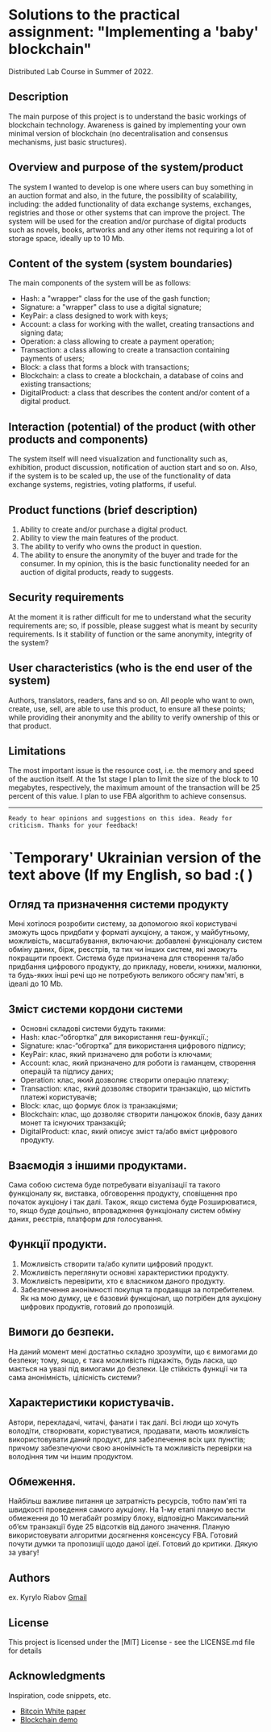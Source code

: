 # Solutions to the practical assignment: "Implementing a 'baby' blockchain"

Distributed Lab Course in Summer of 2022.

## Description

The main purpose of this project is to understand the basic workings of blockchain technology. 
Awareness is gained by implementing your own minimal version of blockchain 
(no decentralisation and consensus mechanisms, just basic structures).


## Overview and purpose of the system/product

The system I wanted to develop is one where users can buy something in an auction format and also, in the future, 
the possibility of scalability, including: the added functionality of data exchange systems, exchanges, registries 
and those or other systems that can improve the project.
The system will be used for the creation and/or purchase of digital products such as novels, books, artworks and 
any other items not requiring a lot of storage space, ideally up to 10 Mb.

## Content of the system (system boundaries)

The main components of the system will be as follows:
* Hash: a "wrapper" class for the use of the gash function;
* Signature: a "wrapper" class to use a digital signature;
* KeyPair: a class designed to work with keys;
* Account: a class for working with the wallet, creating transactions and signing data;
* Operation: a class allowing to create a payment operation;
* Transaction: a class allowing to create a transaction containing payments of users;
* Block: a class that forms a block with transactions;
* Blockchain: a class to create a blockchain, a database of coins and existing transactions;
* DigitalProduct: a class that describes the content and/or content of a digital product.

## Interaction (potential) of the product (with other products and components)

The system itself will need visualization and functionality such as, exhibition, product discussion, 
notification of auction start and so on.
Also, if the system is to be scaled up, the use of the functionality of data exchange systems, 
registries, voting platforms, if useful.


## Product functions (brief description)

1. Ability to create and/or purchase a digital product.
2. Ability to view the main features of the product.
3. The ability to verify who owns the product in question.
4. The ability to ensure the anonymity of the buyer and trade for the consumer.
In my opinion, this is the basic functionality needed for an auction of digital products, ready to suggests.

## Security requirements

At the moment it is rather difficult for me to understand what the security requirements are; so, if possible, 
please suggest what is meant by security requirements.
Is it stability of function or the same anonymity, integrity of the system?

## User characteristics (who is the end user of the system)

Authors, translators, readers, fans and so on. All people who want to own, create, use, sell, are able to use this product, to ensure all these points; while providing their anonymity and the ability to verify ownership of this or that product.

## Limitations

The most important issue is the resource cost, i.e. the memory and speed of the auction itself.
At the 1st stage I plan to limit the size of the block to 10 megabytes, respectively, the maximum amount of 
the transaction will be 25 percent of this value.
I plan to use FBA algorithm to achieve consensus.

---

`Ready to hear opinions and suggestions on this idea.
Ready for criticism.
Thanks for your feedback!`


# `Temporary' Ukrainian version of the text above (If my English, so bad :(  )

## Огляд та призначення системи продукту
Мені хотілося розробити систему, за допомогою якої користувачі зможуть щось придбати у форматі аукціону, а також, у майбутньому, можливість, масштабування, включаючи: добавлені функціоналу систем обміну даних, бірж, реєстрів, та тих чи інших систем, які зможуть покращити проект.
Система буде призначена для створення та/або придбання цифрового продукту, до прикладу, новели, книжки, малюнки, та будь-яких інші речі що не потребують великого обсягу пам'яті, в ідеалі до 10 Mb.

## Зміст системи кордони системи
* Основні складові системи будуть такими:
* Hash: клас-“обгортка” для використання геш-функції.;
* Signature: клас-“обгортка” для використання цифрового підпису;
* KeyPair: клас, який призначено для роботи із ключами;
* Account: клас, який призначено для роботи із гаманцем, створення операцій та підпису даних;
* Operation:  клас, який дозволяє створити операцію платежу;
* Transaction: клас, який дозволяє створити транзакцію, що містить платежі користувачів;
* Block: клас, що формує блок із транзакціями;
* Blockchain: клас, що дозволяє створити ланцюжок блоків, базу даних монет та існуючих транзакцій;
* DigitalProduct: клас, який описує зміст та/або вміст цифрового продукту.

## Взаємодія з іншими продуктами.
Сама собою система буде потребувати візуалізації та такого функціоналу як, виставка, обговорення продукту, сповіщення про початок аукціону і так далі.
Також, якщо система буде Розширюватися, то, якщо буде доцільно, впровадження функціоналу систем обміну даних, реєстрів, платформ для голосування.

## Функції продукти.
 1. Можливість створити та/або купити цифровий продукт.
 2. Можливість переглянути основні характеристики продукту.
 3. Можливість перевірити, хто є власником даного продукту.
 4. Забезпечення анонімності покупця та продавцця за потребителем.
Як на мою думку, це є базовий функціонал, що потрібен для аукціону цифрових продуктів, готовий до пропозицій.

## Вимоги до безпеки.
На даний момент мені достатньо складно зрозуміти, що є вимогами до безпеки; тому, якщо, є така можливість підкажіть, будь ласка, що мається на увазі під вимогами до безпеки.
Це стійкість функції чи та сама анонімність, цілісність системи?

## Характеристики користувачів.
Автори, перекладачі, читачі, фанати і так далі. Всі люди що хочуть володіти, створювати, користуватися, продавати, мають можливість використовувати даний продукт, для забезпечення всіх цих пунктів; причому забезпечуючи свою анонімність та можливість перевірки на володіння тим чи іншим продуктом.

## Обмеження.
Найбільш важливе питання це затратність ресурсів, тобто пам'яті та швидкості проведення самого аукціону.
На 1-му етапі планую вести обмеження до 10 мегабайт розміру блоку, відповідно Максимальний об’єм транзакції буде 25 відсотків від даного значення.
Планую використовувати алгоритми досягнення консенсусу FBA.
Готовий почути думки та пропозиції щодо даної ідеї.
Готовий до критики.
Дякую за увагу!

## Authors

ex. Kyrylo Riabov [Gmail](kyryl.ryabov@gmail.com)

## License

This project is licensed under the [MIT] License - see the LICENSE.md file for details

## Acknowledgments

Inspiration, code snippets, etc.

* [Bitcoin White paper](https://bitcoin.org/bitcoin.pdf)
* [Blockchain demo](https://andersbrownworth.com/blockchain/hash)


